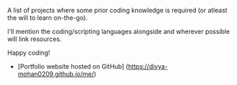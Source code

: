 A list of projects where some prior coding knowledge is required (or atleast the will to learn on-the-go).

I'll mention the coding/scripting languages alongside and wherever possible will link resources.

Happy coding!

- [Portfolio website hosted on GitHub] (https://divya-mohan0209.github.io/me/)
